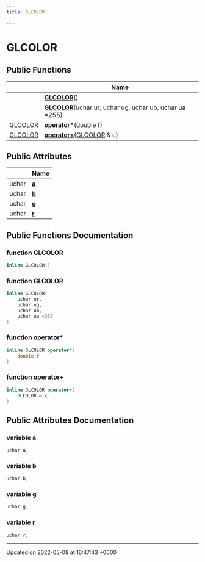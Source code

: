 ```yaml
---
title: GLCOLOR

---
```


# GLCOLOR





## Public Functions

|                | Name           |
| -------------- | -------------- |
| | **[GLCOLOR](../Classes/classGLCOLOR.md#function-glcolor)**() |
| | **[GLCOLOR](../Classes/classGLCOLOR.md#function-glcolor)**(uchar ur, uchar ug, uchar ub, uchar ua =255) |
| [GLCOLOR](../Classes/classGLCOLOR.md) | **[operator*](../Classes/classGLCOLOR.md#function-operator*)**(double f) |
| [GLCOLOR](../Classes/classGLCOLOR.md) | **[operator+](../Classes/classGLCOLOR.md#function-operator+)**([GLCOLOR](../Classes/classGLCOLOR.md) & c) |

## Public Attributes

|                | Name           |
| -------------- | -------------- |
| uchar | **[a](../Classes/classGLCOLOR.md#variable-a)**  |
| uchar | **[b](../Classes/classGLCOLOR.md#variable-b)**  |
| uchar | **[g](../Classes/classGLCOLOR.md#variable-g)**  |
| uchar | **[r](../Classes/classGLCOLOR.md#variable-r)**  |

## Public Functions Documentation

### function GLCOLOR

```cpp
inline GLCOLOR()
```


### function GLCOLOR

```cpp
inline GLCOLOR(
    uchar ur,
    uchar ug,
    uchar ub,
    uchar ua =255
)
```


### function operator*

```cpp
inline GLCOLOR operator*(
    double f
)
```


### function operator+

```cpp
inline GLCOLOR operator+(
    GLCOLOR & c
)
```


## Public Attributes Documentation

### variable a

```cpp
uchar a;
```


### variable b

```cpp
uchar b;
```


### variable g

```cpp
uchar g;
```


### variable r

```cpp
uchar r;
```


-------------------------------

Updated on 2022-05-08 at 16:47:43 +0000